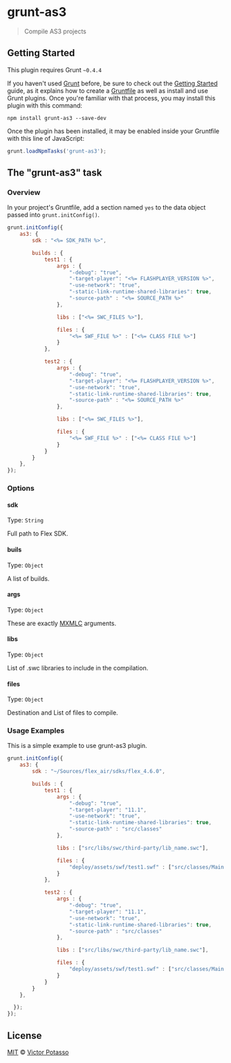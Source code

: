 # grunt-as3

> Compile AS3 projects

## Getting Started
This plugin requires Grunt `~0.4.4`

If you haven't used [Grunt](http://gruntjs.com/) before, be sure to check out the [Getting Started](http://gruntjs.com/getting-started) guide, as it explains how to create a [Gruntfile](http://gruntjs.com/sample-gruntfile) as well as install and use Grunt plugins. Once you're familiar with that process, you may install this plugin with this command:

```shell
npm install grunt-as3 --save-dev
```

Once the plugin has been installed, it may be enabled inside your Gruntfile with this line of JavaScript:

```js
grunt.loadNpmTasks('grunt-as3');
```

## The "grunt-as3" task

### Overview
In your project's Gruntfile, add a section named `yes` to the data object passed into `grunt.initConfig()`.

```js
grunt.initConfig({
    as3: {
        sdk : "<%= SDK_PATH %>",

        builds : {
            test1 : {
                args : {
                    "-debug": "true",
                    "-target-player": "<%= FLASHPLAYER_VERSION %>",
                    "-use-network": "true",
                    "-static-link-runtime-shared-libraries": true,
                    "-source-path" : "<%= SOURCE_PATH %>"
                },

                libs : ["<%= SWC_FILES %>"],

                files : {            
                    "<%= SWF_FILE %>" : ["<%= CLASS FILE %>"]
                }
            },

            test2 : {
                args : {
                    "-debug": "true",
                    "-target-player": "<%= FLASHPLAYER_VERSION %>",
                    "-use-network": "true",
                    "-static-link-runtime-shared-libraries": true,
                    "-source-path" : "<%= SOURCE_PATH %>"
                },

                libs : ["<%= SWC_FILES %>"],

                files : {            
                    "<%= SWF_FILE %>" : ["<%= CLASS FILE %>"]
                }
            }
        }
    },
});
```

### Options

#### sdk
Type: `String`

Full path to Flex SDK.

#### buils
Type: `Object`

A list of builds.

#### args
Type: `Object`

These are exactly [MXMLC](http://help.adobe.com/en_US/flex/using/WS2db454920e96a9e51e63e3d11c0bf69084-7fcc.html) arguments.

#### libs
Type: `Object`

List of .swc libraries to include in the compilation.

#### files
Type: `Object`

Destination and List of files to compile.



### Usage Examples

This is a simple example to use grunt-as3 plugin.

```js
grunt.initConfig({
    as3: {
        sdk : "~/Sources/flex_air/sdks/flex_4.6.0",

        builds : {
            test1 : {
                args : {
                    "-debug": "true",
                    "-target-player": "11.1",
                    "-use-network": "true",
                    "-static-link-runtime-shared-libraries": true,
                    "-source-path" : "src/classes"
                },

                libs : ["src/libs/swc/third-party/lib_name.swc"],

                files : {            
                    "deploy/assets/swf/test1.swf" : ["src/classes/Main.as"]
                }                
            },

            test2 : {
                args : {
                    "-debug": "true",
                    "-target-player": "11.1",
                    "-use-network": "true",
                    "-static-link-runtime-shared-libraries": true,
                    "-source-path" : "src/classes"
                },

                libs : ["src/libs/swc/third-party/lib_name.swc"],

                files : {            
                    "deploy/assets/swf/test1.swf" : ["src/classes/Main.as"]
                }  
            }
        }
    },

  });
});
```

## License
[MIT](http://opensource.org/licenses/MIT) © [Victor Potasso](http://victorpotasso.com)
